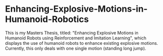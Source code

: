 # Enhancing-Explosive-Motions-in-Humanoid-Robotics
This is my Masters Thesis, titled: "Enhancing Explosive Motions in Humanoid Robots using Reinforcement and Imitation Learning", which displays the use of humanoid robots to enhance existing explosive motions. Currently, this only deals with one single motion (standing long jump).
